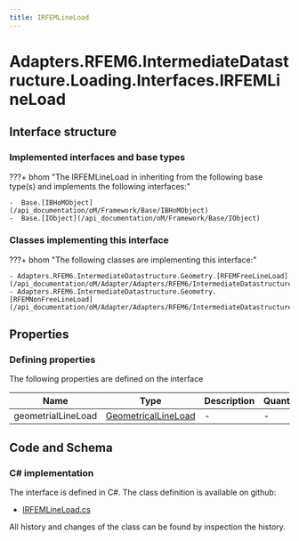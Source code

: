 ```yaml
---
title: IRFEMLineLoad
---
```


# Adapters.RFEM6.IntermediateDatastructure.Loading.Interfaces.IRFEMLineLoad



## Interface structure

### Implemented interfaces and base types

???+ bhom "The IRFEMLineLoad in inheriting from the following base type(s) and implements the following interfaces:"

    -  Base.[IBHoMObject](/api_documentation/oM/Framework/Base/IBHoMObject)
    -  Base.[IObject](/api_documentation/oM/Framework/Base/IObject)


### Classes implementing this interface

???+ bhom "The following classes are implementing this interface:"

    - Adapters.RFEM6.IntermediateDatastructure.Geometry.[RFEMFreeLineLoad](/api_documentation/oM/Adapter/Adapters/RFEM6/IntermediateDatastructure/Geometry/RFEMFreeLineLoad)
    - Adapters.RFEM6.IntermediateDatastructure.Geometry.[RFEMNonFreeLineLoad](/api_documentation/oM/Adapter/Adapters/RFEM6/IntermediateDatastructure/Geometry/RFEMNonFreeLineLoad)


## Properties



### Defining properties

The following properties are defined on the interface

| Name             | Type             | Description      | Quantity         |
|------------------|------------------|------------------|------------------|
| geometrialLineLoad | [GeometricalLineLoad](/api_documentation/oM/Analytical/Structure/Loads/GeometricalLineLoad) | - | - |


## Code and Schema

### C# implementation

The interface is defined in C#. The class definition is available on github:

- [IRFEMLineLoad.cs](https://github.com/BHoM/RFEM6_Toolkit/blob/develop/RFEM6_oM/IntermediateDatastructure/Loading/Interfaces/IRFEMLineLoad.cs)

All history and changes of the class can be found by inspection the history.
